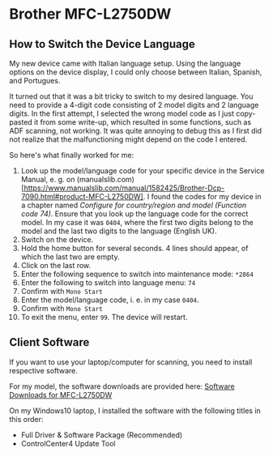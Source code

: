 # Brother MFC-L2750DW

## How to Switch the Device Language
My new device came with Italian language setup. Using the language options on the device display, I could only choose between Italian, Spanish, and Portugues.

It turned out that it was a bit tricky to switch to my desired language. You need to provide a 4-digit code consisting of 2 model digits and 2 language digits.
In the first attempt, I selected the wrong model code as I just copy-pasted it from some write-up, which resulted in some functions, such as ADF scanning, not working.
It was quite annoying to debug this as I first did not realize that the malfunctioning might depend on the code I entered.

So here's what finally worked for me:

1) Look up the model/language code for your specific device in the Service Manual, e. g. on (manualslib.com)[https://www.manualslib.com/manual/1582425/Brother-Dcp-7090.html#product-MFC-L2750DW]. I found the codes for my device in a chapter named *Configure for country/region and model (Function code 74)*. Ensure that you look up the language code for the correct model. In my case it was `0404`, where the first two digits belong to the model and the last two digits to the language (English UK).
1) Switch on the device. 
1) Hold the home button for several seconds. 4 lines should appear, of which the last two are empty.
1) Click on the last row.
1) Enter the following sequence to switch into maintenance mode: `*2864`
1) Enter the following to switch into language menu: `74`
1) Confirm with `Mono Start`
1) Enter the model/language code, i. e. in my case `0404`.
1) Confirm with `Mono Start`
1) To exit the menu, enter `99`. The device will restart.

## Client Software
If you want to use your laptop/computer for scanning, you need to install respective software. 

For my model, the software downloads are provided here: 
[Software Downloads for MFC-L2750DW](https://support.brother.com/g/b/downloadlist.aspx?c=as_ot&lang=en&prod=mfcl2750dw_us_eu_as&os=10013)

On my Windows10 laptop, I installed the software with the following titles in this order:

- Full Driver & Software Package (Recommended)
- ControlCenter4 Update Tool 